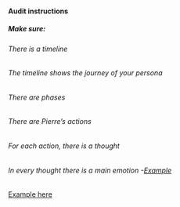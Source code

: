 #### Audit instructions

##### Make sure:

###### There is a timeline
###### The timeline shows the journey of your persona
###### There are phases
###### There are Pierre’s actions
###### For each action, there is a thought
###### In every thought there is a main emotion -[Example](https://d2slcw3kip6qmk.cloudfront.net/marketing/blog/2017Q3/SEO-initiative-customer-journey-mapping/CustomerJourneyMap1.png)

[Example here](https://www.figma.com/file/drsfgcol5B9BYco1wyFrQQ/UX-I---Ex-4)
